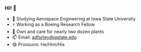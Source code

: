 ### Hi! 👋

- 🔭 Studying Aerospace Engineering at Iowa State University
- ⚡ Working as a Boeing Research Fellow
- 🌱 Own and care for nearly two dozen plants
- 📫 Email: adfurley@iastate.edu
- 😄 Pronouns: He/Him/His
